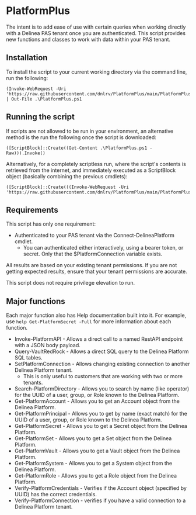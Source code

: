# PlatformPlus
The intent is to add ease of use with certain queries when working directly with a Delinea PAS tenant once you are authenticated. This script provides new functions and classes to work with data within your PAS tenant.

## Installation

To install the script to your current working directory via the command line, run the following:
```
(Invoke-WebRequest -Uri 'https://raw.githubusercontent.com/dnlrv/PlatformPlus/main/PlatformPlus.ps1').Content | Out-File .\PlatformPlus.ps1
```

## Running the script

If scripts are not allowed to be run in your environment, an alternative method is the run the following once the script is downloaded:

```
([ScriptBlock]::Create((Get-Content .\PlatformPlus.ps1 -Raw))).Invoke()
```

Alternatively, for a completely scriptless run, where the script's contents is retrieved from the internet, and immediately executed as a ScriptBlock object (basically combining the previous cmdlets):
```
([ScriptBlock]::Create(((Invoke-WebRequest -Uri 'https://raw.githubusercontent.com/dnlrv/PlatformPlus/main/PlatformPlus.ps1').Content))).Invoke()
```

## Requirements

This script has only one requirement:
 - Authenticated to your PAS tenant via the Connect-DelineaPlatform cmdlet.
   - You can authenticated either interactively, using a bearer token, or secret. Only that the $PlatformConnection variable exists.

All results are based on your existing tenant permissions. If you are not getting expected results, ensure that your tenant permissions are accurate.

This script does not require privilege elevation to run.

## Major functions

Each major function also has Help documentation built into it. For example, use `help Get-PlatformSecret -Full` for more information about each function.

- Invoke-PlatformAPI - Allows a direct call to a named RestAPI endpoint with a JSON body payload.
- Query-VaultRedRock - Allows a direct SQL query to the Delinea Platform SQL tables.
- SetPlatformConnection - Allows changing existing connection to another Delinea Platform tenant.
  - This is only useful to customers that are working with two or more tenants.
- Search-PlatformDirectory - Allows you to search by name (like operator) for the UUID of a user, group, or Role known to the Delinea Platform.
- Get-PlatformAccount - Allows you to get an Account object from the Delinea Platform.
- Get-PlatformPrincipal - Allows you to get by name (exact match) for the UUID of a user, group, or Role known to the Delinea Platform.
- Get-PlatformSecret - Allows you to get a Secret object from the Delinea Platform.
- Get-PlatformSet - Allows you to get a Set object from the Delinea Platform.
- Get-PlatformVault - Allows you to get a Vault object from the Delinea Platform.
- Get-PlatformSystem - Allows you to get a System object from the Delinea Platform.
- Get-PlatformRole - Allows you to get a Role object from the Delinea Platform.
- Verify-PlatformCredentials - Verifies if the Account object (specified by UUID) has the correct credentials.
- Verify-PlatformConnection - verifies if you have a valid connection to a Delinea Platform tenant.
